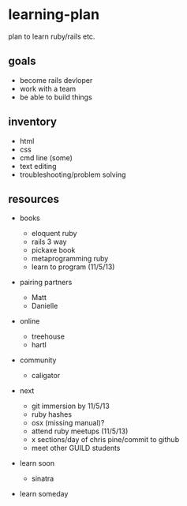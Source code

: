 learning-plan
=============

plan to learn ruby/rails etc.

## goals
* become rails devloper
* work with a team
* be able to build things

## inventory
* html
* css
* cmd line (some)
* text editing
* troubleshooting/problem solving

## resources
* books
    * eloquent ruby
    * rails 3 way
    * pickaxe book
    * metaprogramming ruby
    * learn to program (11/5/13)
* pairing partners
    * Matt
    * Danielle
* online
    * treehouse
    * hartl
* community
    * caligator

* next
    * git immersion by 11/5/13
    * ruby hashes
    * osx (missing manual)?
    * attend ruby meetups (11/5/13)
    * x sections/day of chris pine/commit to github
    * meet other GUILD students
* learn soon
    * sinatra

* learn someday